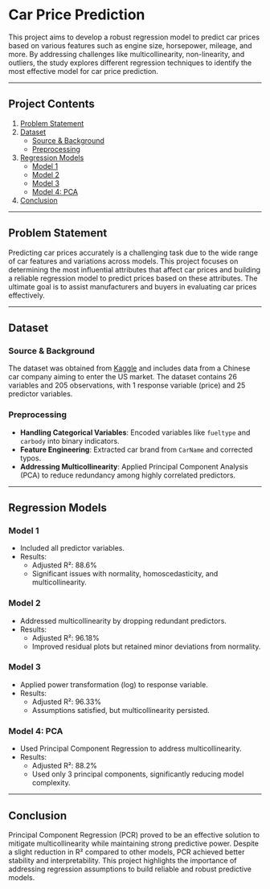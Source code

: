 # Car Price Prediction

This project aims to develop a robust regression model to predict car prices based on various features such as engine size, horsepower, mileage, and more. By addressing challenges like multicollinearity, non-linearity, and outliers, the study explores different regression techniques to identify the most effective model for car price prediction.

---

## Project Contents

1. [Problem Statement](#problem-statement)
2. [Dataset](#dataset)
   - [Source & Background](#source--background)
   - [Preprocessing](#preprocessing)
3. [Regression Models](#regression-models)
   - [Model 1](#model-1)
   - [Model 2](#model-2)
   - [Model 3](#model-3)
   - [Model 4: PCA](#model-4-pca)
4. [Conclusion](#conclusion)

---

## Problem Statement

Predicting car prices accurately is a challenging task due to the wide range of car features and variations across models. This project focuses on determining the most influential attributes that affect car prices and building a reliable regression model to predict prices based on these attributes. The ultimate goal is to assist manufacturers and buyers in evaluating car prices effectively.

---

## Dataset

### Source & Background

The dataset was obtained from [Kaggle](https://www.kaggle.com/datasets/hellbuoy/car-price-prediction) and includes data from a Chinese car company aiming to enter the US market. The dataset contains 26 variables and 205 observations, with 1 response variable (price) and 25 predictor variables.


### Preprocessing

- **Handling Categorical Variables**: Encoded variables like `fueltype` and `carbody` into binary indicators.
- **Feature Engineering**: Extracted car brand from `CarName` and corrected typos.
- **Addressing Multicollinearity**: Applied Principal Component Analysis (PCA) to reduce redundancy among highly correlated predictors.

---

## Regression Models

### Model 1
- Included all predictor variables.
- Results:
  - Adjusted R²: 88.6%
  - Significant issues with normality, homoscedasticity, and multicollinearity.

### Model 2
- Addressed multicollinearity by dropping redundant predictors.
- Results:
  - Adjusted R²: 96.18%
  - Improved residual plots but retained minor deviations from normality.

### Model 3
- Applied power transformation (log) to response variable.
- Results:
  - Adjusted R²: 96.33%
  - Assumptions satisfied, but multicollinearity persisted.

### Model 4: PCA
- Used Principal Component Regression to address multicollinearity.
- Results:
  - Adjusted R²: 88.2%
  - Used only 3 principal components, significantly reducing model complexity.

---

## Conclusion

Principal Component Regression (PCR) proved to be an effective solution to mitigate multicollinearity while maintaining strong predictive power. Despite a slight reduction in R² compared to other models, PCR achieved better stability and interpretability. This project highlights the importance of addressing regression assumptions to build reliable and robust predictive models.
